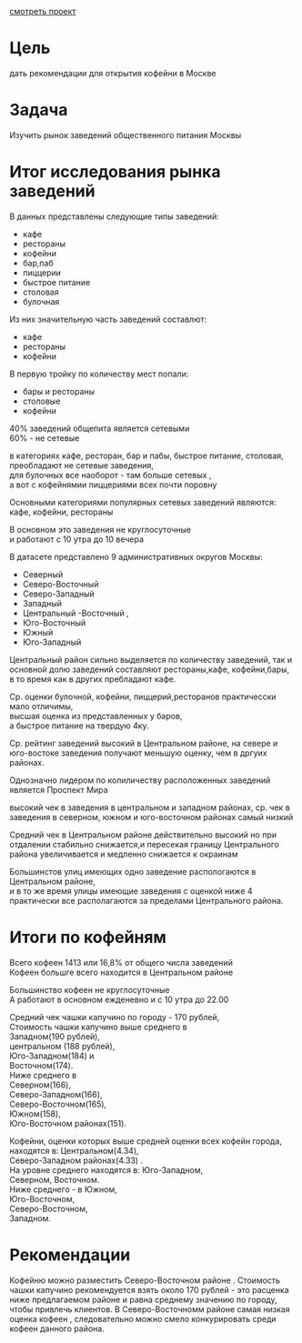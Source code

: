 [смотреть проект](https://nbviewer.org/github/Jelezo/Practicum_projects/blob/bd03db2d1e5cb6268b5da5b59fb108df8c84545a/catering_establishments_moscow/catering_establishments_moscow.ipynb)


# Цель 
дать рекомендации для открытия кофейни в Москве 

# Задача
Изучить рынок заведений общественного питания Москвы

# Итог исследования рынка заведений
В данных представлены следующие типы заведений:  
 - кафе
 - рестораны  
 - кофейни   
 - бар,паб   
 - пиццерии    
 - быстрое питание   
 - столовая   
 - булочная

Из них значительную часть заведений составлют:   
 - кафе
 - рестораны
 - кофейни

В первую тройку по количеству мест попали:   
- бары и рестораны  
- столовые
- кофейни

40% заведений общепита является сетевыми   
60% - не сетевые   

в категориях кафе, ресторан, бар и пабы, быстрое питание, столовая, преобладают не сетевые заведения,   
 для булочных все наоборот - там больше сетевых ,    
 а вот с кофейнямии пиццериями всех почти поровну

 Основными категориями популярных сетевых заведений являются: кафе, кофейни, рестораны

В основном это заведения не круглосуточные   
и работают с 10 утра до 10 вечера

В датасете представлено 9 административных округов Москвы:
 - Северный       
 - Северо-Восточный  
 - Северо-Западный  
 - Западный 
 - Центральный 
  -Восточный ,
 - Юго-Восточный 
 - Южный 
 - Юго-Западный 

 Центральный район сильно выделяется по количеству заведений, так и основной долю заведений составляют рестораны,кафе, кофейни,бары,  
 в то время как в других пребладают кафе.

 Ср. оценки булочной, кофейни, пиццерий,ресторанов практичесски мало отличимы,   
высшая оценка из представленных у баров,   
а быстрое питание на твердую 4ку.

Ср. рейтинг заведений высокий в Центральном районе, на севере и юго-востоке заведения получают меньшую оценку, чем в дргуих районах.

Однозначно лидером по колиличеству расположенных заведений является Проспект Мира

высокий чек в заведения в центральном и западном районах, ср. чек в заведения в северном, южном и юго-восточном районах самый низкий

Средний чек в Центральном районе действительно высокий но при отдалении стабильно снижается,и пересекая границу Центрального района увеличивается и медленно снижается к окраинам 

Большинстов улиц имеющих одно заведение распологаются в Центральном районе,    
и в то же время улицы имеющие заведения с оценкой ниже 4 практически все располагаются за пределами Центрального района.

# Итоги по кофейням
Всего кофеен 1413 или 16,8% от общего числа заведений   
Кофеен большге всего находится в Центральном районе   


Большинство кофеен не круглосуточные    
А работают в основном ежденевно и с 10 утра до 22.00

Средний чек чашки капучино по городу - 170 рублей,  
Стоимость чашки капучино выше среднего в   
Западном(190 рублей),  
 центральном (188 рублей),    
 Юго-Западном(184) и    
 Восточном(174).   
Ниже среднего в    
Северном(166),     
Северо-Западном(166),    
Северо-Восточном(165),    
Южном(158),    
Юго-Восточном районах(151).

Кофейни,
 оценки которых выше средней оценки всех кофейн города,
находятся в: 
 Центральном(4.34),    
 Северо-Западном районах(4.33) .   
На уровне среднего находятся в: 
 Юго-Западном,    
 Северном, Восточном.   
Ниже среднего - 
в Южном,    
Юго-Восточном,    
Северо-Восточном,   
Западном. 

# Рекомендации
Кофейню можно разместить Северо-Восточном районе .
Стоимость чашки капучино рекомендуется взять около 170 рублей - это расценка ниже  предлагаемом районе и равна среднему значению по городу, чтобы привлечь клиентов. 
В Северо-Восточномм районе самая низкая оценка кофеен , следовательно можно смело конкурировать среди кофеен данного района.




